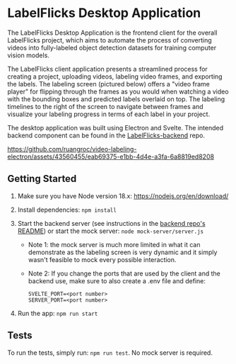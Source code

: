 # LabelFlicks Desktop Application

The LabelFlicks Desktop Application is the frontend client for the overall LabelFlicks project, which aims to automate the process of converting videos into fully-labeled object detection datasets for training computer vision models.

The LabelFlicks client application presents a streamlined process for creating a project, uploading videos, labeling video frames, and exporting the labels. The labeling screen (pictured below) offers a "video frame player" for flipping through the frames as you would when watching a video with the bounding boxes and predicted labels overlaid on top. The labeling timelines to the right of the screen to navigate between frames and visualize your labeling progress in terms of each label in your project. 

The desktop application was built using Electron and Svelte. The intended backend component can be found in the [LabelFlicks-backend](https://github.com/ruangroc/LabelFlicks-backend) repo.

https://github.com/ruangroc/video-labeling-electron/assets/43560455/eab69375-e1bb-4d4e-a3fa-6a8819ed8208

## Getting Started

1. Make sure you have Node version 18.x: https://nodejs.org/en/download/

2. Install dependencies: `npm install`

3. Start the backend server (see instructions in the [backend repo's README](https://github.com/ruangroc/video-labeling-backend)) or start the mock server: `node mock-server/server.js`

    - Note 1: the mock server is much more limited in what it can demonstrate as the labeling screen is very dynamic and it simply wasn't feasible to mock every possible interaction.

    - Note 2: If you change the ports that are used by the client and the backend use, make sure to also create a .env file and define:
        ```
        SVELTE_PORT=<port number>
        SERVER_PORT=<port number>
        ```

4. Run the app: `npm run start`


## Tests

To run the tests, simply run: `npm run test`. No mock server is required.





